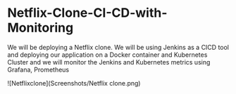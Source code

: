 # Netflix-Clone-CI-CD-with-Monitoring
We will be deploying a Netflix clone. We will be using Jenkins as a CICD tool and deploying our application on a Docker container and Kubernetes Cluster and we will monitor the Jenkins and Kubernetes metrics using Grafana, Prometheus

![Netflixclone](Screenshots/Netflix clone.png)
